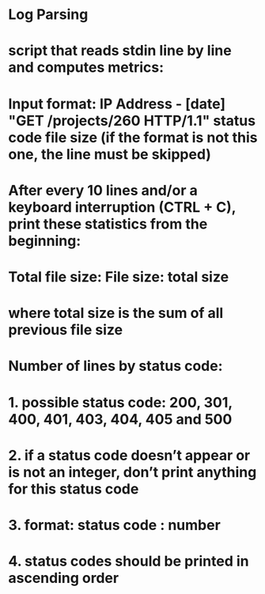 # Log Parsing
# script that reads stdin line by line and computes metrics:

# Input format: IP Address - [date] "GET /projects/260 HTTP/1.1" status code file size (if the format is not this one, the line must be skipped)
# After every 10 lines and/or a keyboard interruption (CTRL + C), print these statistics from the beginning:
# Total file size: File size: total size
# where total size is the sum of all previous file size
# Number of lines by status code:
#	1. possible status code: 200, 301, 400, 401, 403, 404, 405 and 500
#	2. if a status code doesn’t appear or is not an integer, don’t print anything for this status code
#	3. format: status code : number
#	4. status codes should be printed in ascending order
